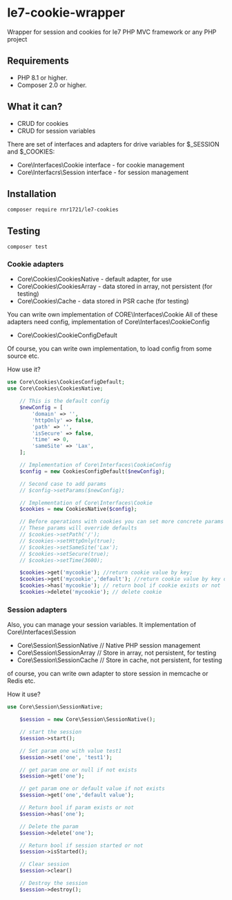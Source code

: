 # le7-cookie-wrapper
Wrapper for session and cookies for le7 PHP MVC framework or any PHP project

## Requirements

- PHP 8.1 or higher.
- Composer 2.0 or higher.

## What it can?

- CRUD for cookies
- CRUD for session variables

There are set of interfaces and adapters for drive variables for
$_SESSION and $_COOKIES:

- Core\Interfaces\Cookie interface - for cookie management
- Core\Interfacrs\Session interface - for session management

## Installation

```shell
composer require rnr1721/le7-cookies
```

## Testing

```shell
composer test
```

### Cookie adapters

- Core\Cookies\CookiesNative - default adapter, for use
- Core\Cookies\CookiesArray - data stored in array, not persistent (for testing)
- Core\Cookies\Cache - data stored in PSR cache (for testing)

You can write own implementation of CORE\Interfaces\Cookie
All of these adapters need config, implementation of Core\Interfaces\CookieConfig

- Core\Cookies\CookieConfigDefault

Of course, you can write own implementation, to load config from some source etc.

How use it?

```php
use Core\Cookies\CookiesConfigDefault;
use Core\Cookies\CookiesNative;

    // This is the default config
    $newConfig = [
        'domain' => '',
        'httpOnly' => false,
        'path' => '',
        'isSecure' => false,
        'time' => 0,
        'sameSite' => 'Lax',
    ];

    // Implementation of Core\Interfaces\CookieConfig
    $config = new CookiesConfigDefault($newConfig);

    // Second case to add params
    // $config->setParams($newConfig);

    // Implementation of Core\Interfaces\Cookie
    $cookies = new CookiesNative($config);

    // Before operations with cookies you can set more concrete params
    // These params will override defaults
    // $cookies->setPath('/');
    // $cookies->setHttpOnly(true);
    // $cookies->setSameSite('Lax');
    // $cookies->setSecure(true);
    // $cookies->setTime(3600);

    $cookies->get('mycookie'); //return cookie value by key;
    $cookies->get('mycookie','default'); //return cookie value by key or default;
    $cookies->has('mycookie'); // return bool if cookie exists or not
    $cookies->delete('mycookie'); // delete cookie 

```

### Session adapters

Also, you can manage your session variables. It implementation of
Core\Interfaces\Session

- Core\Session\SessionNative // Native PHP session management
- Core\Session\SessionArray // Store in array, not persistent, for testing
- Core\Session\SessionCache // Store in cache, not persistent, for testing

of course, you can write own adapter to store session in memcache or Redis etc.

How it use?

```php
use Core\Session\SessionNative;

    $session = new Core\Session\SessionNative();

    // start the session
    $session->start();

    // Set param one with value test1
    $session->set('one', 'test1');

    // get param one or null if not exists
    $session->get('one');

    // get param one or default value if not exists
    $session->get('one','default value');

    // Return bool if param exists or not
    $session->has('one');

    // Delete the param
    $session->delete('one');

    // Return bool if session started or not
    $session->isStarted();

    // Clear session
    $session->clear()

    // Destroy the session
    $session->destroy();

```
